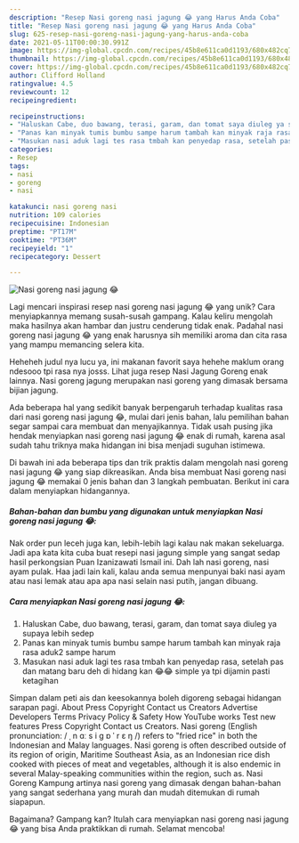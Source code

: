 ```yaml
---
description: "Resep Nasi goreng nasi jagung 😂 yang Harus Anda Coba"
title: "Resep Nasi goreng nasi jagung 😂 yang Harus Anda Coba"
slug: 625-resep-nasi-goreng-nasi-jagung-yang-harus-anda-coba
date: 2021-05-11T00:00:30.991Z
image: https://img-global.cpcdn.com/recipes/45b8e611ca0d1193/680x482cq70/nasi-goreng-nasi-jagung-😂-foto-resep-utama.jpg
thumbnail: https://img-global.cpcdn.com/recipes/45b8e611ca0d1193/680x482cq70/nasi-goreng-nasi-jagung-😂-foto-resep-utama.jpg
cover: https://img-global.cpcdn.com/recipes/45b8e611ca0d1193/680x482cq70/nasi-goreng-nasi-jagung-😂-foto-resep-utama.jpg
author: Clifford Holland
ratingvalue: 4.5
reviewcount: 12
recipeingredient:

recipeinstructions:
- "Haluskan Cabe, duo bawang, terasi, garam, dan tomat saya diuleg ya supaya lebih sedep"
- "Panas kan minyak tumis bumbu sampe harum tambah kan minyak raja rasa aduk2 sampe harum"
- "Masukan nasi aduk lagi tes rasa tmbah kan penyedap rasa, setelah pas dan matang baru deh di hidang kan 😂😂 simple ya tpi dijamin pasti ketagihan"
categories:
- Resep
tags:
- nasi
- goreng
- nasi

katakunci: nasi goreng nasi 
nutrition: 109 calories
recipecuisine: Indonesian
preptime: "PT17M"
cooktime: "PT36M"
recipeyield: "1"
recipecategory: Dessert

---
```



![Nasi goreng nasi jagung 😂](https://img-global.cpcdn.com/recipes/45b8e611ca0d1193/680x482cq70/nasi-goreng-nasi-jagung-😂-foto-resep-utama.jpg)

Lagi mencari inspirasi resep nasi goreng nasi jagung 😂 yang unik? Cara menyiapkannya memang susah-susah gampang. Kalau keliru mengolah maka hasilnya akan hambar dan justru cenderung tidak enak. Padahal nasi goreng nasi jagung 😂 yang enak harusnya sih memiliki aroma dan cita rasa yang mampu memancing selera kita.

Heheheh judul nya lucu ya, ini makanan favorit saya hehehe maklum orang ndesooo tpi rasa nya josss. Lihat juga resep Nasi Jagung Goreng enak lainnya. Nasi goreng jagung merupakan nasi goreng yang dimasak bersama bijian jagung.

Ada beberapa hal yang sedikit banyak berpengaruh terhadap kualitas rasa dari nasi goreng nasi jagung 😂, mulai dari jenis bahan, lalu pemilihan bahan segar sampai cara membuat dan menyajikannya. Tidak usah pusing jika hendak menyiapkan nasi goreng nasi jagung 😂 enak di rumah, karena asal sudah tahu triknya maka hidangan ini bisa menjadi suguhan istimewa.


Di bawah ini ada beberapa tips dan trik praktis dalam mengolah nasi goreng nasi jagung 😂 yang siap dikreasikan. Anda bisa membuat Nasi goreng nasi jagung 😂 memakai 0 jenis bahan dan 3 langkah pembuatan. Berikut ini cara dalam menyiapkan hidangannya.

<!--inarticleads1-->

##### Bahan-bahan dan bumbu yang digunakan untuk menyiapkan Nasi goreng nasi jagung 😂:



Nak order pun leceh juga kan, lebih-lebih lagi kalau nak makan sekeluarga. Jadi apa kata kita cuba buat resepi nasi jagung simple yang sangat sedap hasil perkongsian Puan Izanizawati Ismail‎ ini. Dah lah nasi goreng, nasi ayam pulak. Haa jadi lain kali, kalau anda semua menpunyai baki nasi ayam atau nasi lemak atau apa apa nasi selain nasi putih, jangan dibuang. 

<!--inarticleads2-->

##### Cara menyiapkan Nasi goreng nasi jagung 😂:

1. Haluskan Cabe, duo bawang, terasi, garam, dan tomat saya diuleg ya supaya lebih sedep
1. Panas kan minyak tumis bumbu sampe harum tambah kan minyak raja rasa aduk2 sampe harum
1. Masukan nasi aduk lagi tes rasa tmbah kan penyedap rasa, setelah pas dan matang baru deh di hidang kan 😂😂 simple ya tpi dijamin pasti ketagihan


Simpan dalam peti ais dan keesokannya boleh digoreng sebagai hidangan sarapan pagi. About Press Copyright Contact us Creators Advertise Developers Terms Privacy Policy &amp; Safety How YouTube works Test new features Press Copyright Contact us Creators. Nasi goreng (English pronunciation: / ˌ n ɑː s i ɡ ɒ ˈ r ɛ ŋ /) refers to &#34;fried rice&#34; in both the Indonesian and Malay languages. Nasi goreng is often described outside of its region of origin, Maritime Southeast Asia, as an Indonesian rice dish cooked with pieces of meat and vegetables, although it is also endemic in several Malay-speaking communities within the region, such as. Nasi Goreng Kampung artinya nasi goreng yang dimasak dengan bahan-bahan yang sangat sederhana yang murah dan mudah ditemukan di rumah siapapun. 

Bagaimana? Gampang kan? Itulah cara menyiapkan nasi goreng nasi jagung 😂 yang bisa Anda praktikkan di rumah. Selamat mencoba!
